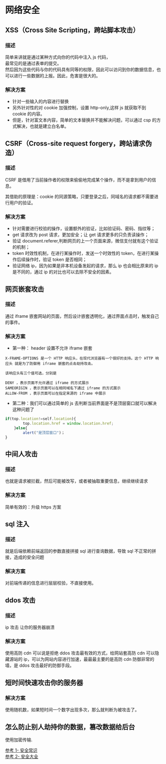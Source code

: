 # 网络安全

## XSS（Cross Site Scripting，跨站脚本攻击）

### 描述

简单来讲就是通过某种方式向你的代码中注入 js 代码，  
最常见的是通过表单的提交。  
然后因为这些代码与你的代码具有同等的权限，因此可以访问到你的数据信息，也可以进行一些数据的上报。因此，危害是很大的。

### 解决方案

- 针对一些输入的内容进行替换
- 另外针对性的对 cookie 加强控制，设置 http-only,这样 js 就获取不到 cookie 的内容。
- 但是，针对富文本内容，简单的文本替换并不能解决问题，可以通过 csp 的方式解决，也就是建立白名单。

## CSRF（Cross-site request forgery，跨站请求伪造）

### 描述

CSRF 是借用了当前操作者的权限来偷偷地完成某个操作，而不是拿到用户的信息。

其借助的原理是：cookie 的同源策略，只要登录之后，同域名的请求都不需要进行用户的验证。

### 解决方案

- 针对需要进行校验的操作，设置额外的验证，比如验证码、密码、指纹等；
- get 请求改为 post 请求，更加安全；让 get 请求更多的只负责读操作；
- 验证 document.referer,判断网页的上一个页面来源，微信支付就有这个验证的机制；
- token 时效性机制，在进行某操作时，发送一个时效性的 token，在进行某操作后续操作时，验证 token 是否相同；
- 验证网络 ip，因为如果是非本机设备发起的请求，那么 ip 也会相比原来的 ip 是不同的，通过 ip 的对比也可以去除不安全的因素。

## 网页嵌套攻击

### 描述

通过 iframe 嵌套网站的页面，然后设计嵌套透明化，通过界面点击时，触发自己的事件。

### 解决方案

- 第一种： header 设置不允许 iframe 嵌套

```
X-FRAME-OPTIONS 是一个 HTTP 响应头，在现代浏览器有一个很好的支持。这个 HTTP 响应头 就是为了防御用 iframe 嵌套的点击劫持攻击。

该响应头有三个值可选，分别是

DENY ，表示页面不允许通过 iframe 的方式展示
SAMEORIGIN ，表示页面可以在相同域名下通过 iframe 的方式展示
ALLOW-FROM ，表示页面可以在指定来源的 iframe 中展示
```

- 第二种：我们可以通过简单的 js 去判断当前界面是不是顶层窗口就可以解决这种问题了

```js
if(top.location!=self.location){
        top.location.href = window.location.href;
    }else{
        alert("是顶层窗口")；
}
```

## 中间人攻击

### 描述

也就是请求被拦截，然后可能被改写，或者被抽取重要信息，继续继续请求

### 解决方案

简单有效的：升级 https 方案

## sql 注入

### 描述

就是后端依赖前端返回的参数直接拼接 sql 进行查询数据，导致 sql 不正常的拼接，造成的安全问题

### 解决方案

对前端传递的信息进行层层校验，不直接使用。

## ddos 攻击

### 描述

ip 攻击 让你的服务器崩溃

### 解决方案

使用高防 cdn 可以说是拒绝 ddos 攻击最有效的方式，给网站套高防 cdn 可以隐藏源站的 ip，可以为网站内容进行加速，最最最主要的是高防 cdn 防御非常的墙，是 ddos 攻击最好的防御手段。

## 短时间快速攻击你的服务器

### 解决方案

使用随机数，如果短时间一个数字出现多次，那么就判断为被攻击了。

## 怎么防止别人劫持你的数据，篡改数据给后台

使用加密传输.

[参考 1- 安全常识](https://zhuanlan.zhihu.com/p/147907139)  
[参考 2- 安全大全](https://www.jianshu.com/p/544bb4bccd82)
